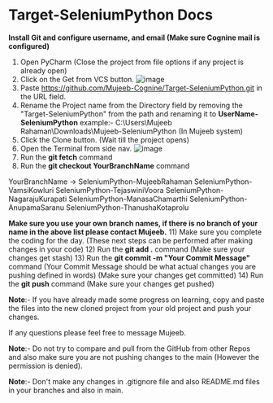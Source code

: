 # Target-SeleniumPython Docs

**Install Git and configure username, and email (Make sure Cognine mail is configured)**

1) Open PyCharm (Close the project from file options if any project is already open)
2) Click on the Get from VCS button.
 ![image](https://github.com/Mujeeb-Cognine/Target-SeleniumPython/assets/144911937/bcf13dde-bf9b-434a-a6d8-6a5ee00e083c)
4) Paste https://github.com/Mujeeb-Cognine/Target-SeleniumPython.git in the URL field.
5) Rename the Project name from the Directory field by removing the "Target-SeleniumPython" from the path and renaming it to **UserName-SeleniumPython**
   example:- C:\Users\Mujeeb Rahaman\Downloads\Mujeeb-SeleniumPython (In Mujeeb system)
6) Click the Clone button. (Wait till the project opens)
7) Open the Terminal from side nav.
 ![image](https://github.com/Mujeeb-Cognine/Target-SeleniumPython/assets/144911937/540cf0f6-2f6c-4d8c-b4da-d6103f2c10e9)
9) Run the **git fetch** command
10) Run the **git checkout YourBranchName** command

YourBranchName -> 
SeleniumPython-MujeebRahaman
SeleniumPython-VamsiKowluri
SeleniumPython-TejaswiniVoora
SeleniumPython-NagarajuKurapati
SeleniumPython-ManasaChamarthi
SeleniumPython-AnupamaSaranu
SeleniumPython-ThanushaKotaprolu

   **Make sure you use your own branch names, if there is no branch of your name in the above list please contact Mujeeb.**
11) Make sure you complete the coding for the day.
(These next steps can be performed after making changes in your code)
12) Run the **git add .** command (Make sure your changes get stash)
13) Run the **git commit -m "Your Commit Message"** command (Your Commit Message should be what actual changes you are pushing defined in words) (Make sure your changes get committed)
14) Run the **git push** command (Make sure your changes get pushed)


**Note**:- If you have already made some progress on learning, copy and paste the files into the new cloned project from your old project and push your changes.

If any questions please feel free to message Mujeeb.

**Note**:- Do not try to compare and pull from the GitHub from other Repos and also make sure you are not pushing changes to the main (However the permission is denied).

**Note**:- Don't make any changes in .gitignore file and also README.md files in your branches and also in main.
   

